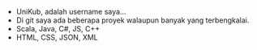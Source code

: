 - UniKub, adalah username saya...
- Di git saya ada beberapa proyek walaupun banyak yang terbengkalai.
- Scala, Java, C#, JS, C++
- HTML, CSS, JSON, XML
<!---
unikub0/unikub0 is a ✨ special ✨ repository because its `README.md` (this file) appears on your GitHub profile.
You can click the Preview link to take a look at your changes.
--->
